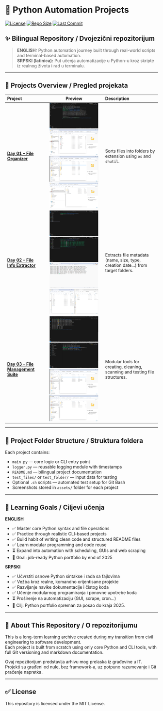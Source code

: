 # 🐍 Python Automation Projects

[![License](https://img.shields.io/github/license/Jole85/python-automation?style=flat-square)](LICENSE)
[![Repo Size](https://img.shields.io/github/repo-size/Jole85/python-automation?style=flat-square)](https://github.com/Jole85/python-automation)
[![Last Commit](https://img.shields.io/github/last-commit/Jole85/python-automation?style=flat-square)](https://github.com/Jole85/python-automation/commits/main)



## ✨ Bilingual Repository / Dvojezični repozitorijum

>**ENGLISH:** Python automation journey built through real-world scripts and terminal-based automation.  
>**SRPSKI (latinica):** Put učenja automatizacije u Python-u kroz skripte iz realnog života i rad u terminalu.
---



## 📂 Projects Overview / Pregled projekata

<table>
  <thead>
    <tr>
      <th align="left">Project</th>
      <th align="center">Preview</th>
      <th align="left">Description</th>
    </tr>
  </thead>
  <tbody>
    <tr>
      <td>
        <a href="./01-file-organizer"><strong>Day 01 – File Organizer</strong></a>
      </td>
      <td align="center">
        <img src="01-file-organizer/assets/01-file-organizer-preview-3.png" width="160"/>
        <img src="01-file-organizer/assets/01-file-organizer-preview-2.png" width="160"/>
        <img src="01-file-organizer/assets/01-file-organizer-preview-4.png" width="160"/>
        <img src="01-file-organizer/assets/01-file-organizer-preview-5.png" width="160"/>
      </td>
      <td>
        Sorts files into folders by extension using <code>os</code> and <code>shutil</code>.
      </td>
    </tr>
    <tr>
      <td>
        <a href="./day02_file_info"><strong>Day 02 – File Info Extractor</strong></a>
      </td>
      <td align="center">
        <img src="day02_file_info/assets/day02_file_info-preview-4.png" width="160"/>
        <img src="day02_file_info/assets/day02_file_info-preview-1.png" width="160"/>
        <img src="day02_file_info/assets/day02_file_info-preview-2.png" width="160"/>
        <img src="day02_file_info/assets/day02_file_info-preview-3.png" width="160"/>
      </td>
      <td>
        Extracts file metadata (name, size, type, creation date...) from target folders.
      </td>
    </tr>
    <tr>
      <td>
        <a href="./day03_file_management"><strong>Day 03 – File Management Suite</strong></a>
      </td>
      <td align="center">
        <img src="day03_file_management/assets/day03-preview-4.png" width="160"/>
        <img src="day03_file_management/assets/day03-preview-2.png" width="160"/>
        <img src="day03_file_management/assets/day03-preview-1.png" width="160"/>
        <img src="day03_file_management/assets/day03-preview-3.png" width="160"/>
      </td>
      <td>
        Modular tools for creating, cleaning, scanning and testing file structures.
      </td>
    </tr>
  </tbody>
</table>

---

## 📁 Project Folder Structure / Struktura foldera

Each project contains:
- `main.py` — core logic or CLI entry point
- `logger.py` — reusable logging module with timestamps
- `README.md` — bilingual project documentation
- `test_files/` or `test_folder/` — input data for testing
- Optional `.sh` scripts — automated test setup for Git Bash
- Screenshots stored in `assets/` folder for each project

---

## 🧠 Learning Goals / Ciljevi učenja

**ENGLISH**
- ✅ Master core Python syntax and file operations  
- ✅ Practice through realistic CLI-based projects  
- ✅ Build habit of writing clean code and structured README files  
- ✅ Learn modular programming and code reuse  
- ⏳ Expand into automation with scheduling, GUIs and web scraping  
- 🎯 Goal: job-ready Python portfolio by end of 2025

**SRPSKI**
- ✅ Učvrstiti osnove Python sintakse i rada sa fajlovima  
- ✅ Vežba kroz realne, komandno orijentisane projekte  
- ✅ Razvijanje navike dokumentacije i čistog koda  
- ✅ Učenje modularnog programiranja i ponovne upotrebe koda  
- ⏳ Proširenje na automatizaciju (GUI, scrape, cron...)  
- 🎯 Cilj: Python portfolio spreman za posao do kraja 2025.

---

## 📌 About This Repository / O repozitorijumu

This is a long-term learning archive created during my transition from civil engineering to software development.  
Each project is built from scratch using only core Python and CLI tools, with full Git versioning and markdown documentation.

Ovaj repozitorijum predstavlja arhivu mog prelaska iz građevine u IT.  
Projekti su građeni od nule, bez framework-a, uz potpuno razumevanje i Git praćenje napretka.

---

## ✅ License

This repository is licensed under the MIT License.